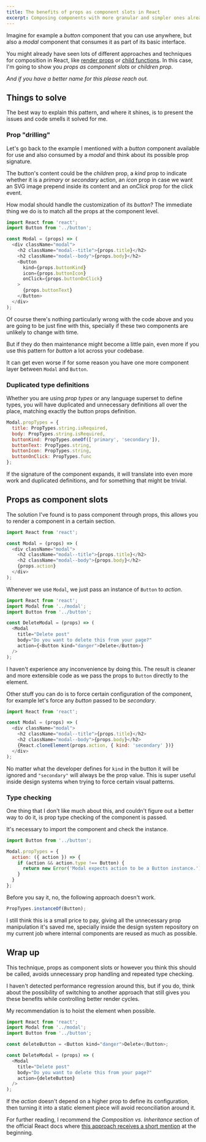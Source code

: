 ```yaml
---
title: The benefits of props as component slots in React
excerpt: Composing components with more granular and simpler ones already present in the codebase is a pretty standard situation inside both a web application and, as in my case, a design system repository.
---
```


Imagine for example a _button_ component that you can use anywhere, but also a _modal_ component that consumes it as part of its basic interface.

You might already have seen lots of different approaches and techniques for composition in React, like [render props](//reactjs.org/docs/render-props.html) or [child functions](//medium.com/merrickchristensen/function-as-child-components-5f3920a9ace9). In this case, I'm going to show you _props as component slots_ or _children prop_.

_And if you have a better name for this please reach out._

## Things to solve

The best way to explain this pattern, and where it shines, is to present the issues and code smells it solved for me.

### Prop "drilling"

Let's go back to the example I mentioned with a _button_ component available for use and also consumed by a _modal_ and think about its possible prop signature.

The button's content could be the _children_ prop, a _kind_ prop to indicate whether it is a _primary_ or _secondary_ action, an _icon_ prop in case we want an SVG image prepend inside its content and an _onClick_ prop for the click event.

How modal should handle the customization of its _button_? The immediate thing we do is to match all the props at the component level.

```js
import React from 'react';
import Button from '../button';

const Modal = (props) => (
  <div className="modal">
    <h2 className="modal--title">{props.title}</h2>
    <h2 className="modal--body">{props.body}</h2>
    <Button
      kind={props.buttonKind}
      icon={props.buttonIcon}
      onClick={props.buttonOnClick}
    >
      {props.buttonText}
    </Button>
  </div>
);
```

Of course there's nothing particularly wrong with the code above and you are going to be just fine with this, specially if these two components are unlikely to change with time.

But if they do then maintenance might become a little pain, even more if you use this pattern for _button_ a lot across your codebase.

It can get even worse if for some reason you have one more component layer between `Modal` and `Button`.

### Duplicated type definitions

Whether you are using _prop types_ or any language superset to define types, you will have duplicated and unnecessary definitions all over the place, matching exactly the button props definition.

```js
Modal.propTypes = {
  title: PropTypes.string.isRequired,
  body: PropTypes.string.isRequired,
  buttonKind: PropTypes.oneOf(['primary', 'secondary']),
  buttonText: PropTypes.string,
  buttonIcon: PropTypes.string,
  buttonOnClick: PropTypes.func
};
```

If the signature of the component expands, it will translate into even more work and duplicated definitions, and for something that might be trivial.

## Props as component slots

The solution I've found is to pass component through props, this allows you to render a component in a certain section.

```js
import React from 'react';

const Modal = (props) => (
  <div className="modal">
    <h2 className="modal--title">{props.title}</h2>
    <h2 className="modal--body">{props.body}</h2>
    {props.action}
  </div>
);
```

Whenever we use `Modal`, we just pass an instance of `Button` to _action_.

```js
import React from 'react';
import Modal from '../modal';
import Button from '../button';

const DeleteModal = (props) => (
  <Modal
    title="Delete post"
    body="Do you want to delete this from your page?"
    action={<Button kind="danger">Delete</Button>}
  />
);
```

I haven't experience any inconvenience by doing this. The result is cleaner and more extensible code as we pass the props to `Button` directly to the element.

Other stuff you can do is to force certain configuration of the component, for example let's force any _button_ passed to be _secondary_.

```js
import React from 'react';

const Modal = (props) => (
  <div className="modal">
    <h2 className="modal--title">{props.title}</h2>
    <h2 className="modal--body">{props.body}</h2>
    {React.cloneElement(props.action, { kind: 'secondary' })}
  </div>
);
```

No matter what the developer defines for `kind` in the button it will be ignored and `"secondary"` will always be the prop value. This is super useful inside design systems when trying to force certain visual patterns.

### Type checking

One thing that I don't like much about this, and couldn't figure out a better way to do it, is prop type checking of the component is passed.

It's necessary to import the component and check the instance.

```js
import Button from '../button';

Modal.propTypes = {
  action: ({ action }) => {
    if (action && action.type !== Button) {
      return new Error('Modal expects action to be a Button instance.');
    }
  }
};
```

Before you say it, no, the following approach doesn't work.

```js
PropTypes.instanceOf(Button);
```

I still think this is a small price to pay, giving all the unnecessary prop manipulation it's saved me, specially inside the design system repository on my current job where internal components are reused as much as possible.

## Wrap up

This technique, props as component slots or however you think this should be called, avoids unnecessary prop handling and repeated type checking.

I haven't detected performance regression around this, but if you do, think about the possibility of switching to another approach that still gives you these benefits while controlling better render cycles.

My recommendation is to hoist the element when possible.

```js
import React from 'react';
import Modal from '../modal';
import Button from '../button';

const deleteButton = <Button kind="danger">Delete</Button>;

const DeleteModal = (props) => (
  <Modal
    title="Delete post"
    body="Do you want to delete this from your page?"
    action={deleteButton}
  />
);
```

If the _action_ doesn't depend on a higher prop to define its configuration, then turning it into a static element piece will avoid reconciliation around it.

For further reading, I recommend the _Composition vs. Inheritance_ section of the official React docs where [this approach receives a short mention](//reactjs.org/docs/composition-vs-inheritance.html) at the beginning.
